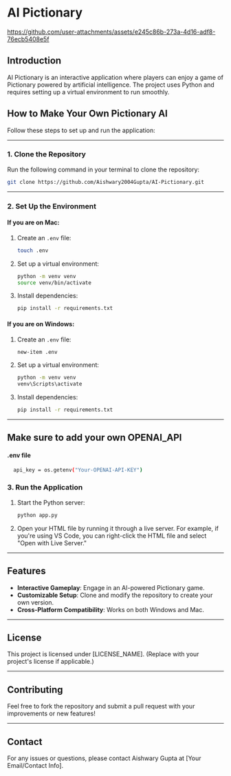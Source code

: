 # AI Pictionary

https://github.com/user-attachments/assets/e245c86b-273a-4d16-adf8-76ecb5408e5f

## Introduction

AI Pictionary is an interactive application where players can enjoy a game of Pictionary powered by artificial intelligence. The project uses Python and requires setting up a virtual environment to run smoothly.

## How to Make Your Own Pictionary AI

Follow these steps to set up and run the application:

---

### 1. Clone the Repository

Run the following command in your terminal to clone the repository:

```bash
git clone https://github.com/Aishwary2004Gupta/AI-Pictionary.git
```

---

### 2. Set Up the Environment

#### If you are on **Mac**:
1. Create an `.env` file:
   ```bash
   touch .env
   ```
2. Set up a virtual environment:
   ```bash
   python -m venv venv
   source venv/bin/activate
   ```
3. Install dependencies:
   ```bash
   pip install -r requirements.txt
   ```

#### If you are on **Windows**:
1. Create an `.env` file:
   ```bash
   new-item .env
   ```
2. Set up a virtual environment:
   ```bash
   python -m venv venv
   venv\Scripts\activate
   ```
3. Install dependencies:
   ```bash
   pip install -r requirements.txt
   ```

---

## Make sure to add your own OPENAI_API

#### .env file
```bash                
  api_key = os.getenv("Your-OPENAI-API-KEY")
```

### 3. Run the Application

1. Start the Python server:
   ```bash
   python app.py
   ```
2. Open your HTML file by running it through a live server. For example, if you're using VS Code, you can right-click the HTML file and select "Open with Live Server."

---

## Features

- **Interactive Gameplay**: Engage in an AI-powered Pictionary game.
- **Customizable Setup**: Clone and modify the repository to create your own version.
- **Cross-Platform Compatibility**: Works on both Windows and Mac.

---

## License

This project is licensed under [LICENSE_NAME]. (Replace with your project's license if applicable.)

---

## Contributing

Feel free to fork the repository and submit a pull request with your improvements or new features!

---

## Contact

For any issues or questions, please contact Aishwary Gupta at [Your Email/Contact Info].
